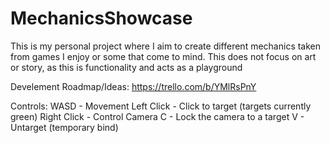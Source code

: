 # MechanicsShowcase
This is my personal project where I aim to create different mechanics taken from games I enjoy or some that come to mind. This does not focus on art or story, as this is functionality and acts as a playground

Develement Roadmap/Ideas:
https://trello.com/b/YMlRsPnY

Controls:
WASD - Movement
Left Click - Click to target (targets currently green)
Right Click - Control Camera
C - Lock the camera to a target
V -  Untarget (temporary bind)
